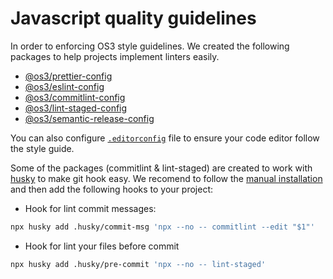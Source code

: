 # Javascript quality guidelines

In order to enforcing OS3 style guidelines. We created the following packages to help projects implement linters easily.

- [@os3/prettier-config](./packages/prettier/README.md)
- [@os3/eslint-config](./packages/eslint/README.md)
- [@os3/commitlint-config](./packages/commitlint/README.md)
- [@os3/lint-staged-config](./packages/lint-staged/README.md)
- [@os3/semantic-release-config](./semantic-release/README.md)

You can also configure [`.editorconfig`](./.editorconfig) file to ensure your code editor follow the style guide.

Some of the packages (commitlint & lint-staged) are created to work with [husky](https://typicode.github.io/husky/) to make git hook easy. We recomend to follow the [manual installation](https://typicode.github.io/husky/#/?id=manual) and then add the following hooks to your project:

- Hook for lint commit messages:

```bash
npx husky add .husky/commit-msg 'npx --no -- commitlint --edit "$1"'
```

- Hook for lint your files before commit

```bash
npx husky add .husky/pre-commit 'npx --no -- lint-staged'
```

